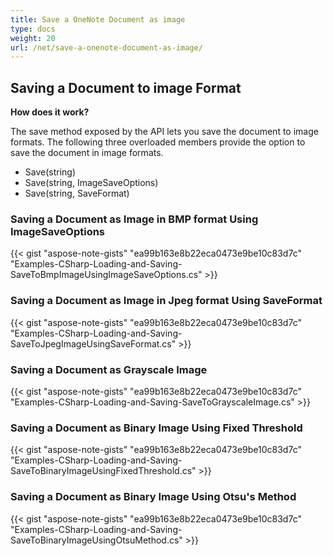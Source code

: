 ```yaml
---
title: Save a OneNote Document as image
type: docs
weight: 20
url: /net/save-a-onenote-document-as-image/
---
```


## **Saving a Document to image Format**
**How does it work?**

The save method exposed by the API lets you save the document to image formats. The following three overloaded members provide the option to save the document in image formats.

- Save(string)
- Save(string, ImageSaveOptions)
- Save(string, SaveFormat)

### **Saving a Document as Image in BMP format Using ImageSaveOptions**
{{< gist "aspose-note-gists" "ea99b163e8b22eca0473e9be10c83d7c" "Examples-CSharp-Loading-and-Saving-SaveToBmpImageUsingImageSaveOptions.cs" >}}
### **Saving a Document as Image in Jpeg format Using SaveFormat**
{{< gist "aspose-note-gists" "ea99b163e8b22eca0473e9be10c83d7c" "Examples-CSharp-Loading-and-Saving-SaveToJpegImageUsingSaveFormat.cs" >}}
### **Saving a Document as Grayscale Image**
{{< gist "aspose-note-gists" "ea99b163e8b22eca0473e9be10c83d7c" "Examples-CSharp-Loading-and-Saving-SaveToGrayscaleImage.cs" >}}
### **Saving a Document as Binary Image Using Fixed Threshold**
{{< gist "aspose-note-gists" "ea99b163e8b22eca0473e9be10c83d7c" "Examples-CSharp-Loading-and-Saving-SaveToBinaryImageUsingFixedThreshold.cs" >}}
### **Saving a Document as Binary Image Using Otsu's Method**
{{< gist "aspose-note-gists" "ea99b163e8b22eca0473e9be10c83d7c" "Examples-CSharp-Loading-and-Saving-SaveToBinaryImageUsingOtsuMethod.cs" >}}
